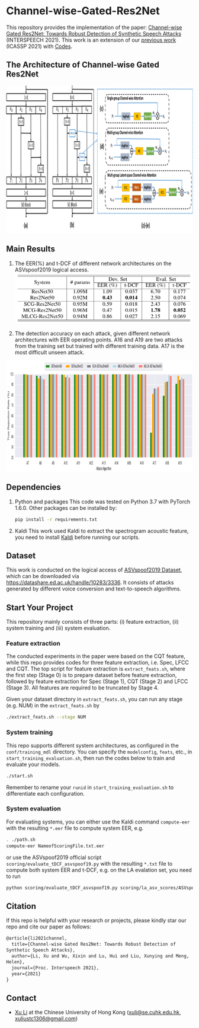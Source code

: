 # Channel-wise-Gated-Res2Net
This repository provides the implementation of the paper:
[Channel-wise Gated Res2Net: Towards Robust Detection of Synthetic Speech Attacks](https://arxiv.org/pdf/2107.08803.pdf) (INTERSPEECH 2021).
This work is an extension of our [previous work](https://arxiv.org/pdf/2010.15006.pdf) (ICASSP 2021) with [Codes](https://github.com/lixucuhk/ASV-anti-spoofing-with-Res2Net).

## The Architecture of Channel-wise Gated Res2Net
<div  align="center"> <img src="./result_table_figure/network_structure.png" width = "800" height = "400" align=center /></div>

## Main Results
1. The EER(%) and t-DCF of different network architectures on the ASVspoof2019 logical access.
![](./result_table_figure/sys_performance_diff_architecture.png)

2. The detection accuracy on each attack, given different network architectures with EER operating points. A16 and A19 are two attacks from the training set but trained with different training data. A17 is the most difficult unseen attack.
<div  align="center"><img src="./result_table_figure/class_trr.png" width = "800" height = "300" align=center /></div>


## Dependencies
1. Python and packages
   This code was tested on Python 3.7 with PyTorch 1.6.0.
   Other packages can be installed by:

   ```bash
   pip install -r requirements.txt
   ```

2. Kaldi
   This work used Kaldi to extract the spectrogram acoustic feature, you need to install [Kaldi](https://github.com/kaldi-asr/kaldi) before running our scripts.

## Dataset
   This work is conducted on the logical access of [ASVspoof2019 Dataset](https://arxiv.org/pdf/1904.05441.pdf), which can be downloaded via https://datashare.ed.ac.uk/handle/10283/3336. It consists of attacks generated by different voice conversion and text-to-speech algorithms.

## Start Your Project
   This repository mainly consists of three parts: (i) feature extraction, (ii) system training and (iii) system evaluation.

### Feature extraction
   The conducted experiments in the paper were based on the CQT feature, while this repo provides codes for three feature extraction, i.e. Spec, LFCC and CQT. The top script for feature extraction is `extract_feats.sh`, where the first step (Stage 0) is to prepare dataset before feature extraction, followed by feature extraction for Spec (Stage 1), CQT (Stage 2) and LFCC (Stage 3). All features are required to be truncated by Stage 4.

   Given your dataset directory in `extract_feats.sh`, you can run any stage (e.g. NUM) in the `extract_feats.sh` by
   ```bash
   ./extract_feats.sh --stage NUM
   ```

### System training
   This repo supports different system architectures, as configured in the `conf/training_mdl` directory. You can specify the `modelconfig`, `feats`, etc., in `start_training_evaluation.sh`, then run the codes below to train and evaluate your models.
   ```bash
   ./start.sh
   ```
   Remember to rename your `runid` in `start_training_evaluation.sh` to differentiate each configuration.
   
### System evaluation
   For evaluating systems, you can either use the Kaldi command `compute-eer` with the resulting `*.eer` file to compute system EER, e.g.
   ```bash
   . ./path.sh
   compute-eer NameofScoringFile.txt.eer
   ```
   or use the ASVspoof2019 official script `scoring/evaluate_tDCF_asvspoof19.py` with the resulting `*.txt` file to compute both system EER and t-DCF, e.g. on the LA evalation set, you need to run
   ```bash
   python scoring/evaluate_tDCF_asvspoof19.py scoring/la_asv_scores/ASVspoof2019.LA.asv.eval.gi.trl.scores.txt NameofScoringFile.txt
   ```

## Citation
If this repo is helpful with your research or projects, please kindly star our repo and cite our paper as follows:
```
@article{li2021channel,
  title={Channel-wise Gated Res2Net: Towards Robust Detection of Synthetic Speech Attacks},
  author={Li, Xu and Wu, Xixin and Lu, Hui and Liu, Xunying and Meng, Helen},
  journal={Proc. Interspeech 2021},
  year={2021}
}
```

## Contact

- [Xu Li](https://lixucuhk.github.io/) at the Chinese University of Hong Kong (xuli@se.cuhk.edu.hk, xuliustc1306@gmail.com)


